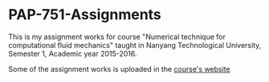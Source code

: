 # PAP-751-Assignments 

This is my assignment works for course "Numerical technique for computational fluid mechanics" taught in Nanyang Technological University, Semester 1, Academic year 2015-2016.

Some of the assignment works is uploaded in the [course's website](http://cav2012.sg/cdohl/CFD_course/index.html) 
